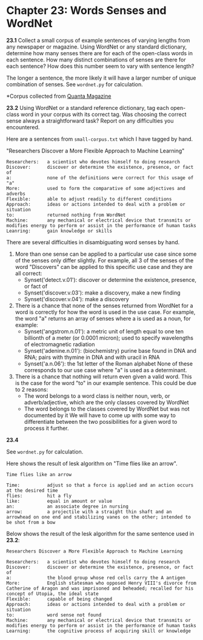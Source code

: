 # Chapter 23: Words Senses and WordNet

__23.1__ Collect a small corpus of example sentences of varying lengths from any
newspaper or magazine. Using WordNet or any standard dictionary, determine how many senses there are for each of the open-class words in each sentence. How many distinct combinations of senses are there for each sentence? How does this number seem to vary with sentence length?

The longer a sentence, the more likely it will have a larger number of unique combination of senses. See ```wordnet.py``` for calculation. 

*Corpus collected from [Quanta Magazine](https://www.quantamagazine.org/researchers-discover-a-more-flexible-approach-to-machine-learning-20230207/)

__23.2__ Using WordNet or a standard reference dictionary, tag each open-class word in your corpus with its correct tag. Was choosing the correct sense always a straightforward task? Report on any difficulties you encountered.

Here are a sentences from ```small-corpus.txt``` which I have tagged by hand. 

"Researchers Discover a More Flexible Approach to Machine Learning"

```
Researchers:   a scientist who devotes himself to doing research
Discover:      discover or determine the existence, presence, or fact of
a:             none of the definitions were correct for this usage of "a"
More:          used to form the comparative of some adjectives and adverbs
Flexible:      able to adjust readily to different conditions
Approach:      ideas or actions intended to deal with a problem or situation
to:            returned nothing from WordNet
Machine:       any mechanical or electrical device that transmits or modifies energy to perform or assist in the performance of human tasks
Leanring:      gain knowledge or skills
```

There are several difficulties in disambiguating word senses by hand.
1. More than one sense can be applied to a particular use case since some of the senses only differ slightly. For example, all 3 of the senses of the word "Discovers" can be applied to this specific use case and they are all correct:
    * Synset('detect.v.01'): discover or determine the existence, presence, or fact of
    * Synset('discover.v.03'): make a discovery, make a new finding
    * Synset('discover.v.04'): make a discovery
2. There is a chance that none of the senses returned from WordNet for a word is correctly for how the word is used in the use case. For example, the word "a" returns an array of senses where a is used as a noun, for example:
   * Synset('angstrom.n.01'): a metric unit of length equal to one ten billionth of a meter (or 0.0001 micron); used to specify wavelengths of electromagnetic radiation
   * Synset('adenine.n.01'): (biochemistry) purine base found in DNA and RNA; pairs with thymine in DNA and with uracil in RNA
   * Synset('a.n.06'): the 1st letter of the Roman alphabet
   None of these corresponds to our use case where "a" is used as a determinant.
3. There is a chance that nothing will return even given a valid word. This is the case for the word "to" in our example sentence. This could be due to 2 reasons:
   * The word belongs to a word class is neither noun, verb, or adverb/adjective, which are the only classes covered by WordNet
   * The word belongs to the classes covered by WordNet but was not documented by it
   We will have to come up with some way to differentiate between the two possibilities for a given word to process it further.

   
__23.4__ 

See ```wordnet.py``` for calculation. 

Here shows the result of lesk algorithm on "Time flies like an arrow".
```
Time flies like an arrow

Time:          adjust so that a force is applied and an action occurs at the desired time
flies:         hit a fly
like:          equal in amount or value
an:            an associate degree in nursing
arrow:         a projectile with a straight thin shaft and an arrowhead on one end and stabilizing vanes on the other; intended to be shot from a bow
```

Below shows the result of the lesk algorithm for the same sentence used in __23.2__:
```
Researchers Discover a More Flexible Approach to Machine Learning

Researchers:   a scientist who devotes himself to doing research
Discover:      discover or determine the existence, presence, or fact of
a:             the blood group whose red cells carry the A antigen
More:          English statesman who opposed Henry VIII's divorce from Catherine of Aragon and was imprisoned and beheaded; recalled for his concept of Utopia, the ideal state
Flexible:      capable of being changed
Approach:      ideas or actions intended to deal with a problem or situation
to:            word sense not found
Machine:       any mechanical or electrical device that transmits or modifies energy to perform or assist in the performance of human tasks
Learning:      the cognitive process of acquiring skill or knowledge
```
